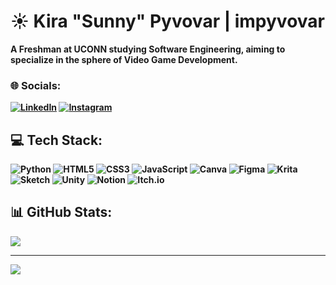 <!-- README Title Section -->
# ☀️ Kira "Sunny" Pyvovar | impyvovar

 <b> A Freshman at UCONN studying Software Engineering, aiming to specialize in the sphere of Video Game Development. <b/> <br/>



### 🌐 Socials: 
[![LinkedIn](https://img.shields.io/badge/LinkedIn-%230077B5.svg?logo=linkedin&logoColor=white)](https://linkedin.com/in/kira-pyvovar-7987b9266) 
[![Instagram](https://img.shields.io/badge/Instagram-%23E4405F.svg?logo=Instagram&logoColor=white)](https://instagram.com/sunny_the_nerd) <br/>

## 💻 Tech Stack:
![Python](https://img.shields.io/badge/python-3670A0?style=for-the-badge&logo=python&logoColor=ffdd54) ![HTML5](https://img.shields.io/badge/html5-%23E34F26.svg?style=for-the-badge&logo=html5&logoColor=white) ![CSS3](https://img.shields.io/badge/css3-%231572B6.svg?style=for-the-badge&logo=css3&logoColor=white) ![JavaScript](https://img.shields.io/badge/javascript-%23323330.svg?style=for-the-badge&logo=javascript&logoColor=%23F7DF1E) ![Canva](https://img.shields.io/badge/Canva-%2300C4CC.svg?style=for-the-badge&logo=Canva&logoColor=white) ![Figma](https://img.shields.io/badge/figma-%23F24E1E.svg?style=for-the-badge&logo=figma&logoColor=white) ![Krita](https://img.shields.io/badge/Krita-203759?style=for-the-badge&logo=krita&logoColor=EEF37B) ![Sketch](https://img.shields.io/badge/Sketch-FFB387?style=for-the-badge&logo=sketch&logoColor=black) ![Unity](https://img.shields.io/badge/unity-%23000000.svg?style=for-the-badge&logo=unity&logoColor=white) ![Notion](https://img.shields.io/badge/Notion-%23000000.svg?style=for-the-badge&logo=notion&logoColor=white) ![Itch.io](https://img.shields.io/badge/Itch-%23FF0B34.svg?style=for-the-badge&logo=Itch.io&logoColor=white)<br/>

## 📊 GitHub Stats:
![](https://github-readme-stats.vercel.app/api?username=impyvovar&theme=gruvbox&hide_border=false&include_all_commits=false&count_private=false)<br/>

---
[![](https://visitcount.itsvg.in/api?id=impyvovar&icon=0&color=2)](https://visitcount.itsvg.in)

<!-- Proudly created with GPRM ( https://gprm.itsvg.in ) -->
